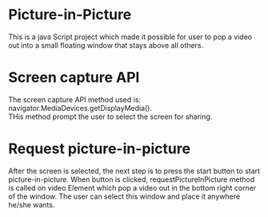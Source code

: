 # Picture-in-Picture
This is a java Script project which made it possible for user to pop a video out into a small floating window that stays above all others.
# Screen capture API
The screen capture API method used is: navigator.MediaDevices.getDisplayMedia().<br/>
THis method prompt the user to select the screen for sharing.
# Request picture-in-picture
After the screen is selected, the next step is to press the start button to start picture-in-picture.
When button is clicked, requestPictureInPicture method is called on video Element which pop a video out in the bottom right corner of the window.
The user can select this window and place it anywhere he/she wants.
